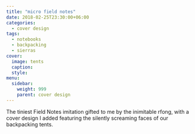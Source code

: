 ```yaml
---
title: "micro field notes"
date: 2018-02-25T23:30:00+06:00
categories:
  - cover design
tags:
  - notebooks
  - backpacking
  - sierras
cover:
  image: tents
  caption:
  style:
menu:
  sidebar:
    weight: 999
    parent: cover design
---
```


The tiniest Field Notes imitation gifted to me by the inimitable rfong, with a cover design I added featuring the silently screaming faces of our backpacking tents.
